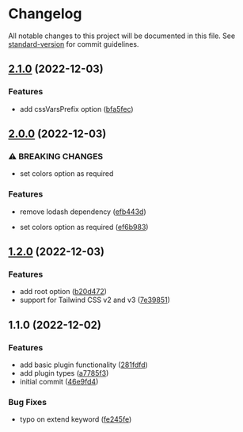 # Changelog

All notable changes to this project will be documented in this file. See [standard-version](https://github.com/conventional-changelog/standard-version) for commit guidelines.

## [2.1.0](https://github.com/enjidev/tailwindcss-accent/compare/v2.0.0...v2.1.0) (2022-12-03)


### Features

* add cssVarsPrefix option ([bfa5fec](https://github.com/enjidev/tailwindcss-accent/commit/bfa5fec2eedf4306fc161e2d84591f1c38d3dbe2))

## [2.0.0](https://github.com/enjidev/tailwindcss-accent/compare/v1.2.0...v2.0.0) (2022-12-03)


### ⚠ BREAKING CHANGES

* set colors option as required

### Features

* remove lodash dependency ([efb443d](https://github.com/enjidev/tailwindcss-accent/commit/efb443d4afca9bcdb6634e8354188cec88892638))


* set colors option as required ([ef6b983](https://github.com/enjidev/tailwindcss-accent/commit/ef6b98397099100bdc6e3e520eda33d2075cae3b))

## [1.2.0](https://github.com/enjidev/tailwindcss-accent/compare/v1.1.0...v1.2.0) (2022-12-03)


### Features

* add root option ([b20d472](https://github.com/enjidev/tailwindcss-accent/commit/b20d4722209704cad9d9c640aefe7e5acc961a99))
* support for Tailwind CSS v2 and v3 ([7e39851](https://github.com/enjidev/tailwindcss-accent/commit/7e39851b7d2ddca2de747f4089b15f0f77db4ffe))

## 1.1.0 (2022-12-02)


### Features

* add basic plugin functionality ([281fdfd](https://github.com/enjidev/tailwindcss-accent/commit/281fdfd7c007b1be193083826354baee6ce7c849))
* add plugin types ([a7785f3](https://github.com/enjidev/tailwindcss-accent/commit/a7785f30bfffe9d70f43f06c5e94ac11b66d7193))
* initial commit ([46e9fd4](https://github.com/enjidev/tailwindcss-accent/commit/46e9fd4f517381ac7cd41058f65c6c1d5bb53eeb))


### Bug Fixes

* typo on extend keyword ([fe245fe](https://github.com/enjidev/tailwindcss-accent/commit/fe245fe3a2b03e727eda4b59c5939e76bd960c27))
